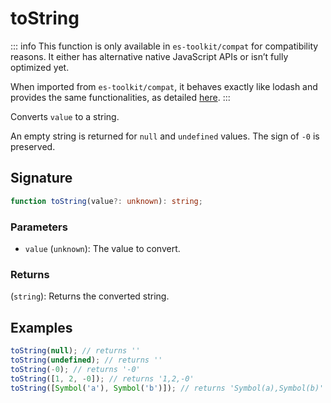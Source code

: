 # toString

::: info
This function is only available in `es-toolkit/compat` for compatibility reasons. It either has alternative native JavaScript APIs or isn’t fully optimized yet.

When imported from `es-toolkit/compat`, it behaves exactly like lodash and provides the same functionalities, as detailed [here](../../../compatibility.md).
:::

Converts `value` to a string.

An empty string is returned for `null` and `undefined` values.
The sign of `-0` is preserved.

## Signature

```typescript
function toString(value?: unknown): string;
```

### Parameters

- `value` (`unknown`): The value to convert.

### Returns

(`string`): Returns the converted string.

## Examples

```typescript
toString(null); // returns ''
toString(undefined); // returns ''
toString(-0); // returns '-0'
toString([1, 2, -0]); // returns '1,2,-0'
toString([Symbol('a'), Symbol('b')]); // returns 'Symbol(a),Symbol(b)'
```
